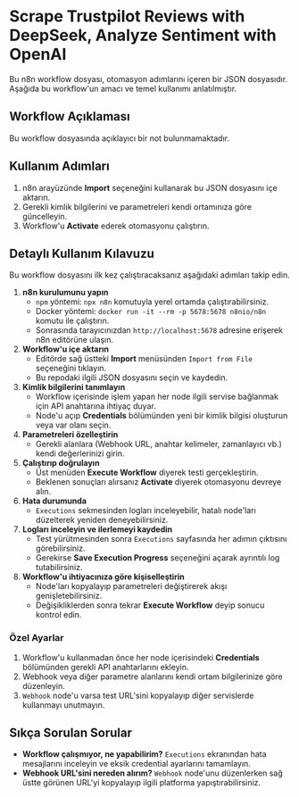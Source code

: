 # Scrape Trustpilot Reviews with DeepSeek, Analyze Sentiment with OpenAI

Bu n8n workflow dosyası, otomasyon adımlarını içeren bir JSON dosyasıdır.
Aşağıda bu workflow'un amacı ve temel kullanımı anlatılmıştır.

## Workflow Açıklaması
Bu workflow dosyasında açıklayıcı bir not bulunmamaktadır.

## Kullanım Adımları
1. n8n arayüzünde **Import** seçeneğini kullanarak bu JSON dosyasını içe aktarın.
2. Gerekli kimlik bilgilerini ve parametreleri kendi ortamınıza göre güncelleyin.
3. Workflow'u **Activate** ederek otomasyonu çalıştırın.
## Detaylı Kullanım Kılavuzu
Bu workflow dosyasını ilk kez çalıştıracaksanız aşağıdaki adımları takip edin.
1. **n8n kurulumunu yapın**
   - `npm` yöntemi: `npx n8n` komutuyla yerel ortamda çalıştırabilirsiniz.
   - Docker yöntemi: `docker run -it --rm -p 5678:5678 n8nio/n8n` komutu ile çalıştırın.
   - Sonrasında tarayıcınızdan `http://localhost:5678` adresine erişerek n8n editörüne ulaşın.
2. **Workflow'u içe aktarın**
   - Editörde sağ üstteki **Import** menüsünden `Import from File` seçeneğini tıklayın.
   - Bu repodaki ilgili JSON dosyasını seçin ve kaydedin.
3. **Kimlik bilgilerini tanımlayın**
   - Workflow içerisinde işlem yapan her node ilgili servise bağlanmak için API anahtarına ihtiyaç duyar.
   - Node'u açıp **Credentials** bölümünden yeni bir kimlik bilgisi oluşturun veya var olanı seçin.
4. **Parametreleri özelleştirin**
   - Gerekli alanlara (Webhook URL, anahtar kelimeler, zamanlayıcı vb.) kendi değerlerinizi girin.
5. **Çalıştırıp doğrulayın**
   - Üst menüden **Execute Workflow** diyerek testi gerçekleştirin.
   - Beklenen sonuçları alırsanız **Activate** diyerek otomasyonu devreye alın.
6. **Hata durumunda**
   - `Executions` sekmesinden logları inceleyebilir, hatalı node'ları düzelterek yeniden deneyebilirsiniz.
7. **Logları inceleyin ve ilerlemeyi kaydedin**
   - Test yürütmesinden sonra `Executions` sayfasında her adımın çıktısını görebilirsiniz.
   - Gerekirse **Save Execution Progress** seçeneğini açarak ayrıntılı log tutabilirsiniz.
8. **Workflow'u ihtiyacınıza göre kişiselleştirin**
   - Node'ları kopyalayıp parametreleri değiştirerek akışı genişletebilirsiniz.
   - Değişikliklerden sonra tekrar **Execute Workflow** deyip sonucu kontrol edin.

### Özel Ayarlar
1. Workflow'u kullanmadan önce her node içerisindeki **Credentials** bölümünden gerekli API anahtarlarını ekleyin.
2. Webhook veya diğer parametre alanlarını kendi ortam bilgilerinize göre düzenleyin.
3. `Webhook` node'u varsa test URL'sini kopyalayıp diğer servislerde kullanmayı unutmayın.

## Sıkça Sorulan Sorular
* **Workflow çalışmıyor, ne yapabilirim?** `Executions` ekranından hata mesajlarını inceleyin ve eksik credential ayarlarını tamamlayın.
* **Webhook URL'sini nereden alırım?** `Webhook` node'unu düzenlerken sağ üstte görünen URL'yi kopyalayıp ilgili platforma yapıştırabilirsiniz.
